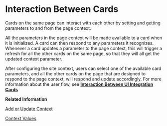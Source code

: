 <!-- loio2af7015bc37346f9973d88256385f01f -->

# Interaction Between Cards

Cards on the same page can interact with each other by setting and getting parameters to and from the page context.

All the parameters in the page context will be made available to a card when it is initialized. A card can then respond to any parameters it recognizes. Whenever a card updates a parameter to the page context, this will trigger a refresh for all the other cards on the same page, so that they will all get the updated context parameter.

After configuring the site context, users can select one of the available card parameters, and all the other cards on the page that are designed to respond to the page context, will respond and update accordingly. For more information about the user flow, see [**Interaction Between UI Integration Cards**](https://help.sap.com/docs/WZ/fec5ca6e3229418f84a932c745cbe985/e3dd5cc172034d4eb5f7812ce7bb5c5e.html)

**Related Information**  


[Add or Update Context](add-or-update-context-e69aef3.md "Card actions provide a mechanism to make elements interactive. Card actions are either attached by the card developer to the desired element (card header, content, list item, etc.), or built into the element. Upon user interaction, a corresponding event is dispatched for handling. If there is a predefined behavior for the action (for example, for Navigation) it will be executed. To add or update a context, you need to use a customized SAP UI5 Card action named updateContext.")

[Context Values](context-values-571b7d3.md)

